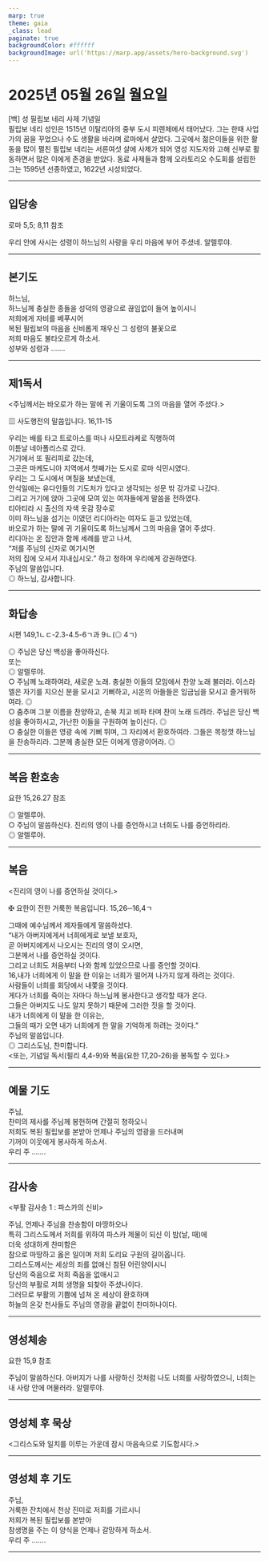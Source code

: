 ```yaml
---
marp: true
theme: gaia
_class: lead
paginate: true
backgroundColor: #ffffff
backgroundImage: url('https://marp.app/assets/hero-background.svg')
---
```


# 2025년 05월 26일 월요일

[백] 성 필립보 네리 사제 기념일  
필립보 네리 성인은 1515년 이탈리아의 중부 도시 피렌체에서 태어났다. 그는 한때 사업가의 꿈을 꾸었으나 수도 생활을 바라며 로마에서 살았다. 그곳에서 젊은이들을 위한 활동을 많이 펼친 필립보 네리는 서른여섯 살에 사제가 되어 영성 지도자와 고해 신부로 활동하면서 많은 이에게 존경을 받았다. 동료 사제들과 함께 오라토리오 수도회를 설립한 그는 1595년 선종하였고, 1622년 시성되었다.




---

## 입당송

로마 5,5; 8,11 참조

우리 안에 사시는 성령이 하느님의 사랑을 우리 마음에 부어 주셨네. 알렐루야.  
  


---

## 본기도

하느님,  
하느님께 충실한 종들을 성덕의 영광으로 끊임없이 들어 높이시니  
저희에게 자비를 베푸시어  
복된 필립보의 마음을 신비롭게 채우신 그 성령의 불꽃으로  
저희 마음도 불타오르게 하소서.  
성부와 성령과 …….  
  


---

## 제1독서

<주님께서는 바오로가 하는 말에 귀 기울이도록 그의 마음을 열어 주셨다.>

▥ 사도행전의 말씀입니다. 16,11-15

우리는 배를 타고 트로아스를 떠나 사모트라케로 직행하여  
이튿날 네아폴리스로 갔다.  
거기에서 또 필리피로 갔는데,  
그곳은 마케도니아 지역에서 첫째가는 도시로 로마 식민시였다.  
우리는 그 도시에서 며칠을 보냈는데,  
안식일에는 유다인들의 기도처가 있다고 생각되는 성문 밖 강가로 나갔다.  
그리고 거기에 앉아 그곳에 모여 있는 여자들에게 말씀을 전하였다.  
티아티라 시 출신의 자색 옷감 장수로  
이미 하느님을 섬기는 이였던 리디아라는 여자도 듣고 있었는데,  
바오로가 하는 말에 귀 기울이도록 하느님께서 그의 마음을 열어 주셨다.  
리디아는 온 집안과 함께 세례를 받고 나서,  
“저를 주님의 신자로 여기시면  
저의 집에 오셔서 지내십시오.” 하고 청하며 우리에게 강권하였다.  
주님의 말씀입니다.  
◎ 하느님, 감사합니다.  
  


---

## 화답송

시편 149,1ㄴㄷ-2.3-4.5-6ㄱ과 9ㄴ(◎ 4ㄱ)

◎ 주님은 당신 백성을 좋아하신다.  
또는  
◎ 알렐루야.  
○ 주님께 노래하여라, 새로운 노래. 충실한 이들의 모임에서 찬양 노래 불러라. 이스라엘은 자기를 지으신 분을 모시고 기뻐하고, 시온의 아들들은 임금님을 모시고 즐거워하여라. ◎  
○ 춤추며 그분 이름을 찬양하고, 손북 치고 비파 타며 찬미 노래 드려라. 주님은 당신 백성을 좋아하시고, 가난한 이들을 구원하여 높이신다. ◎  
○ 충실한 이들은 영광 속에 기뻐 뛰며, 그 자리에서 환호하여라. 그들은 목청껏 하느님을 찬송하리라. 그분께 충실한 모든 이에게 영광이어라. ◎  
  


---

## 복음 환호송

요한 15,26.27 참조

◎ 알렐루야.  
○ 주님이 말씀하신다. 진리의 영이 나를 증언하시고 너희도 나를 증언하리라.  
◎ 알렐루야.  
  


---

## 복음

<진리의 영이 나를 증언하실 것이다.>

✠ 요한이 전한 거룩한 복음입니다. 15,26─16,4ㄱ

그때에 예수님께서 제자들에게 말씀하셨다.  
“내가 아버지에게서 너희에게로 보낼 보호자,  
곧 아버지에게서 나오시는 진리의 영이 오시면,  
그분께서 나를 증언하실 것이다.  
그리고 너희도 처음부터 나와 함께 있었으므로 나를 증언할 것이다.  
16,내가 너희에게 이 말을 한 이유는 너희가 떨어져 나가지 않게 하려는 것이다.  
사람들이 너희를 회당에서 내쫓을 것이다.  
게다가 너희를 죽이는 자마다 하느님께 봉사한다고 생각할 때가 온다.  
그들은 아버지도 나도 알지 못하기 때문에 그러한 짓을 할 것이다.  
내가 너희에게 이 말을 한 이유는,  
그들의 때가 오면 내가 너희에게 한 말을 기억하게 하려는 것이다.”  
주님의 말씀입니다.  
◎ 그리스도님, 찬미합니다.  
<또는, 기념일 독서(필리 4,4-9)와 복음(요한 17,20-26)을 봉독할 수 있다.>  
  


---

## 예물 기도

주님,  
찬미의 제사를 주님께 봉헌하며 간절히 청하오니  
저희도 복된 필립보를 본받아 언제나 주님의 영광을 드러내며  
기꺼이 이웃에게 봉사하게 하소서.  
우리 주 …….  
  


---

## 감사송

<부활 감사송 1 : 파스카의 신비>

주님, 언제나 주님을 찬송함이 마땅하오나  
특히 그리스도께서 저희를 위하여 파스카 제물이 되신 이 밤(날, 때)에  
더욱 성대하게 찬미함은  
참으로 마땅하고 옳은 일이며 저희 도리요 구원의 길이옵니다.  
그리스도께서는 세상의 죄를 없애신 참된 어린양이시니  
당신의 죽음으로 저희 죽음을 없애시고  
당신의 부활로 저희 생명을 되찾아 주셨나이다.  
그러므로 부활의 기쁨에 넘쳐 온 세상이 환호하며  
하늘의 온갖 천사들도 주님의 영광을 끝없이 찬미하나이다.  
  


---

## 영성체송

요한 15,9 참조

주님이 말씀하신다. 아버지가 나를 사랑하신 것처럼 나도 너희를 사랑하였으니, 너희는 내 사랑 안에 머물러라. 알렐루야.  
  


---

## 영성체 후 묵상

<그리스도와 일치를 이루는 가운데 잠시 마음속으로 기도합시다.>  


---

## 영성체 후 기도

주님,  
거룩한 잔치에서 천상 진미로 저희를 기르시니  
저희가 복된 필립보를 본받아  
참생명을 주는 이 양식을 언제나 갈망하게 하소서.  
우리 주 …….  
  


---